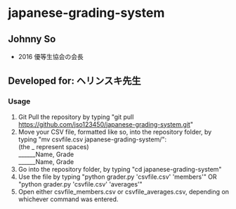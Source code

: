 # japanese-grading-system

## Johnny So
- 2016 優等生協会の会長

## Developed for: ヘリンスキ先生

### Usage
1) Git Pull the repository by typing "git pull https://github.com/jso123450/japanese-grading-system.git"  
2) Move your CSV file, formatted like so, into the repository folder, by typing "mv csvfile.csv japanese-grading-system/":    
(the _ represent spaces)    
______Name, Grade  
______Name, Grade  
3) Go into the repository folder, by typing "cd japanese-grading-system"  
4) Use the file by typing "python grader.py 'csvfile.csv' 'members'" OR "python grader.py 'csvfile.csv' 'averages'"  
5) Open either csvfile_members.csv or csvfile_averages.csv, depending on whichever command was entered.
